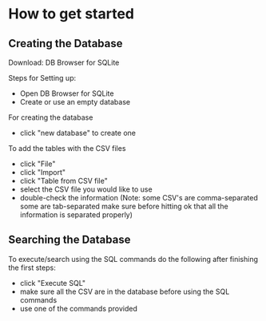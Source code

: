 # How to get started 
## Creating the Database 
Download: DB Browser for SQLite

Steps for Setting up:
- Open DB Browser for SQLite
- Create or use an empty database

For creating the database
- click "new database" to create one

To add the tables with the CSV files
- click "File"
- click "Import"
- click "Table from CSV file"
- select the CSV file you would like to use
- double-check the information (Note: some CSV's are comma-separated some are tab-separated make sure before hitting ok that all the information is separated properly) 

## Searching the Database
To execute/search using the SQL commands do the following after finishing the first steps:
- click "Execute SQL"
- make sure all the CSV are in the database before using the SQL commands
- use one of the commands provided
